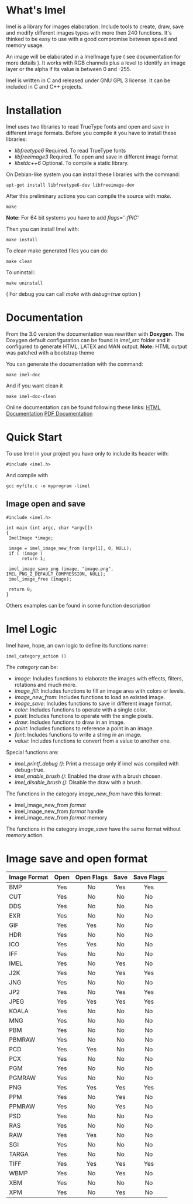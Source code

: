 # What's Imel

Imel is a library for images elaboration. Include tools to create, draw, 
save and modify different images types with more then 240 functions. 
It's thinked to be easy to use with a good compromise between speed and 
memory usage.

An image will be elaborated in a ImelImage type ( see documentation for
more details ). It works with RGB channels plus a level to identify an
image layer or the alpha if its value is between 0 and -255.

Imel is written in C and released under GNU GPL 3 license. It can be included
in C and C++ projects.

# Installation

Imel uses two libraries to read TrueType fonts and open and save in different
image formats. Before you compile it you have to install these libraries:

* *libfreetype6*  Required. To read TrueType fonts
* *libfreeimage3* Required. To open and save in different image format
* *libstdc++6*    Optional. To compile a static library.

On Debian-like system you can install these libraries with the command:
```
apt-get install libfreetype6-dev libfreeimage-dev
```

After this preliminary actions you can compile the source with _make_.
```
make
```
**Note:** For 64 bit systems you have to add _flags='-fPIC'_
 
Then you can install Imel with:
```
make install
```

To clean make generated files you can do:
```
make clean
```

To uninstall:
```
make uninstall
```

( For debug you can call _make_ with _debug=true_ option )

# Documentation

From the 3.0 version the documentation was rewritten with **Doxygen**.
The Doxygen default configuration can be found in _imel_src_ folder and
it configured to generate HTML, LATEX and MAN output. 
**Note:** HTML output was patched with a bootstrap theme

You can generate the documentation with the command:
```
make imel-doc
```

And if you want clean it
```
make imel-doc-clean
```

Online documentation can be found following these links:
[HTML Documentation](http://www.neckersbox.eu/share/data/imel-html-doc)
[PDF Documentation](http://www.neckersbox.eu/share/data/Imel-3.0-Documentation.pdf)

# Quick Start

To use Imel in your project you have only to include its header with:
```
#include <imel.h>
```

And compile with
```
gcc myfile.c -o myprogram -limel
```

## Image open and save

```
#include <imel.h>

int main (int argc, char *argv[]) 
{
 ImelImage *image;
 
 image = imel_image_new_from (argv[1], 0, NULL);
 if ( !image )
      return 1;
 
 imel_image_save_png (image, "image.png", IMEL_PNG_Z_DEFAULT_COMPRESSION, NULL);
 imel_image_free (image);
 
 return 0;
}
```

Others examples can be found in some function description

# Imel Logic

Imel have, hope, an own logic to define its functions name:
```
imel_category_action ()
```

The _category_ can be:
* *image*:          Includes functions to elaborate the images with effects, filters,
                    rotations and much more.
* *image_fill*:     Includes functions to fill an image area with colors or levels.
* *image_new_from*: Includes functions to load an existed image.
* *image_save*:     Includes functions to save in different image format.
* *color*:          Includes functions to operate with a single color.
* *pixel*:          Includes functions to operate with the single pixels.
* *draw*:           Includes functions to draw in an image.
* *point*:          Includes functions to reference a point in an image.
* *font*:           Includes functions to write a string in an image.
* *value*:          Includes functions to convert from a value to another one.

Special functions are:
* _imel_printf_debug ()_:  Print a message only if imel was compiled with debug=true.
* _imel_enable_brush ()_:  Enabled the draw with a brush chosen.
* _imel_disable_brush ()_: Disable the draw with a brush. 

The functions in the category _image_new_from_ have this format:

* imel_image_new_from *format*
* imel_image_new_from *format* handle
* imel_image_new_from *format* memory

The functions in the category _image_save_ have the same format without
_memory_ action.

# Image save and open format

| Image Format | Open | Open Flags | Save | Save Flags |
|--------------|:----:|:----------:|:----:|:----------:|
| BMP	       | Yes  | No         | Yes  | Yes        |
| CUT          | Yes  | No         | No   | No         |
| DDS          | Yes  | No         | No   | No         |
| EXR          | Yes  | No         | No   | No         |
| GIF          | Yes  | Yes        | No   | No         |
| HDR          | Yes  | No         | No   | No         |
| ICO          | Yes  | Yes        | No   | No         |
| IFF          | Yes  | No         | No   | No         |
| IMEL         | Yes  | No         | Yes  | No         |
| J2K          | Yes  | No         | Yes  | Yes        |
| JNG          | Yes  | No         | No   | No         |
| JP2          | Yes  | No         | Yes  | Yes        |
| JPEG         | Yes  | Yes        | Yes  | Yes        |
| KOALA        | Yes  | No         | No   | No         |
| MNG          | Yes  | No         | No   | No         |
| PBM          | Yes  | No         | No   | No         |
| PBMRAW       | Yes  | No         | No   | No         |
| PCD          | Yes  | Yes        | No   | No         |
| PCX          | Yes  | No         | No   | No         |
| PGM          | Yes  | No         | No   | No         |
| PGMRAW       | Yes  | No         | No   | No         |
| PNG          | Yes  | Yes        | Yes  | Yes        |
| PPM          | Yes  | No         | Yes  | No         |
| PPMRAW       | Yes  | No         | Yes  | No         |
| PSD          | Yes  | No         | No   | No         |
| RAS          | Yes  | No         | No   | No         |
| RAW          | Yes  | Yes        | No   | No         |
| SGI          | Yes  | No         | No   | No         |
| TARGA        | Yes  | No         | No   | No         |
| TIFF         | Yes  | Yes        | Yes  | Yes        |
| WBMP         | Yes  | No         | Yes  | No         |
| XBM          | Yes  | No         | No   | No         |
| XPM          | Yes  | No         | Yes  | No         |

